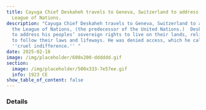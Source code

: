 ```yaml
---
title: Cayuga Chief Deskaheh travels to Geneva, Switzerland to address the
  League of Nations.
description: "Cayuga Chief Deskaheh travels to Geneva, Switzerland to address
  the League of Nations, (the predecessor of the United Nations.)  Deskaheh went
  to address his peoples’ sovereign rights to live on their lands, religion, and
  to follow their laws and lifeways. He was denied access, which he called
  ''cruel indifference.'' "
date: 2025-02-18
image: /img/placeholder/600x200-dddddd.gif
section:
  image: /img/placeholder/500x333-7e57ee.gif
  info: 1923 CE
show_table_of_content: false
---
```

### Details
